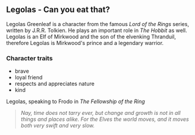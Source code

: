 ## Legolas - Can you eat that?


Legolas Greenleaf is a character from the famous *Lord of the Rings* series, written by J.R.R. Tolkien. He plays an important role in *The Hobbit* as well.
Legolas is an Elf of Mirkwood and the son of the elvenking Thranduil, therefore Legolas is Mirkwood's prince and a legendary warrior.

### Character traits
* brave
* loyal friend
* respects and appreciates nature
* kind













Legolas, speaking to Frodo in *The Fellowship of the Ring*
> *Nay, time does not tarry ever, but change and growth is*
> *not in all things and places alike. For the Elves the*
> *world moves, and it moves both very swift and very slow.*
